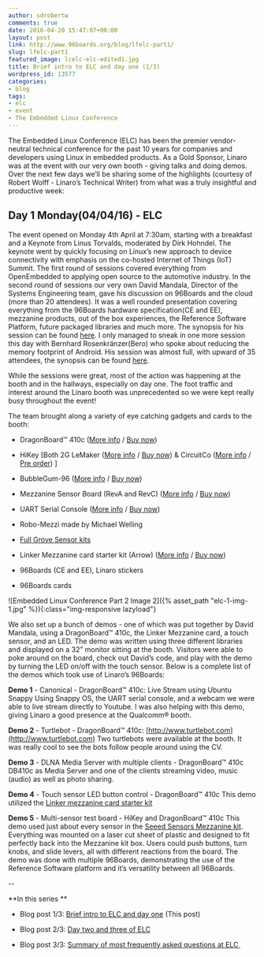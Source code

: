 ```yaml
---
author: sdrobertw
comments: true
date: 2016-04-20 15:47:07+00:00
layout: post
link: http://www.96boards.org/blog/lfelc-part1/
slug: lfelc-part1
featured_image: lcelc-elc-edited1.jpg
title: Brief intro to ELC and day one (1/3)
wordpress_id: 13577
categories:
- blog
tags:
- elc
- event
- The Embedded Linux Conference
---
```


The Embedded Linux Conference (ELC) has been the premier vendor-neutral technical conference for the past 10 years for companies and developers using Linux in embedded products. As a Gold Sponsor, Linaro was at the event with our very own booth - giving talks and doing demos. Over the next few days we’ll be sharing some of the highlights (courtesy of Robert Wolff - Linaro’s Technical Writer) from what was a truly insightful and productive week:


## Day 1 Monday(04/04/16) - ELC


The event opened on Monday 4th April at 7:30am, starting with a breakfast and a Keynote from Linus Torvalds, moderated by Dirk Hohndel. The keynote went by quickly focusing on Linux’s new approach to device connectivity with emphasis on the co-hosted Internet of Things (IoT) Summit. The first round of sessions covered everything from OpenEmbedded to applying open source to the automotive industry. In the second round of sessions our very own David Mandala, Director of the Systems Engineering team, gave his discussion on 96Boards and the cloud (more than 20 attendees). It was a well rounded presentation covering everything from the 96Boards hardware specification(CE and EE), mezzanine products, out of the box experiences, the Reference Software Platform, future packaged libraries and much more. The synopsis for his session can be found [here](http://sched.co/6biO).
I only managed to sneak in one more session this day with Bernhard Rosenkränzer(Bero) who spoke about reducing the memory footprint of Android. His session was almost full, with upward of 35 attendees, the synopsis can be found [here](http://sched.co/6K6O).

While the sessions were great, most of the action was happening at the booth and in the hallways, especially on day one. The foot traffic and interest around the Linaro booth was unprecedented so we were kept really busy throughout the event!

The team brought along a variety of eye catching gadgets and cards to the booth:




  * DragonBoard™ 410c ([More info](/products/ce/dragonboard410c/) / [Buy now](http://linaro.co/dragonboard410cbuynow))


  * HiKey [Both 2G LeMaker ([More info](/products/ce/hikey/) / [Buy now](http://linaro.co/hikey-lenovator-buy)) & CircuitCo ([More info](/products/ce/hikey-circuitco/) / [Pre order](http://bit.ly/hikeyavailability)) ]


  * BubbleGum-96 ([More info](/products/ce/bubblegum96/) / [Buy now](http://linaro.co/bubblegum96-buy))


  * Mezzanine Sensor Board (RevA and RevC) ([More info](/products/mezzanine/stm32sensor/) / [Buy now](http://linaro.co/stm32f446))


  * UART Serial Console ([More info](/products/mezzanine/uarts/) / [Buy now](http://linaro.co/uart-seeed))


  * Robo-Mezzi made by Michael Welling


  * [Full Grove Sensor kits](http://www.96boards.org/products/mezzanine/sensors-mezzanine/)


  * Linker Mezzanine card starter kit (Arrow) ([More info](/products/mezzanine/linker-mezzanine-starter-kit/) / [Buy now](http://linaro.co/linker-mezzanine))


  * 96Boards (CE and EE), Linaro stickers


  * 96Boards cards


![Embedded Linux Conference Part 2 Image 2]({% asset_path "elc-1-img-1.jpg" %}){:class="img-responsive lazyload"}

We also set up a bunch of demos - one of which was put together by David Mandala, using a DragonBoard™ 410c, the Linker Mezzanine card, a touch sensor, and an LED. The demo was written using three different libraries and displayed on a 32” monitor sitting at the booth. Visitors were able to poke around on the board, check out David’s code, and play with the demo by turning the LED on/off with the touch sensor. Below is a complete list of the demos which took use of Linaro’s 96Boards:

**Demo 1** - Canonical - DragonBoard™ 410c: Live Stream using Ubuntu Snappy
Using Snappy OS, the UART serial console, and a webcam we were able to live stream directly to Youtube. I was also helping with this demo, giving Linaro a good presence at the Qualcomm® booth.

**Demo 2** - Turtlebot - DragonBoard™ 410c: [http://www.turtlebot.com](http://www.turtlebot.com)
Two turtlebots were available at the booth. It was really cool to see the bots follow people around using the CV.

**Demo 3** - DLNA Media Server with multiple clients - DragonBoard™ 410c
DB410c as Media Server and one of the clients streaming video, music (audio) as well as photo sharing.

**Demo 4** - Touch sensor LED button control - DragonBoard™ 410c
This demo utilized the [Linker mezzanine card starter kit](https://www.96boards.org/products/mezzanine/linker-mezzanine-starter-kit/)

**Demo 5** - Multi-sensor test board - HiKey and DragonBoard™ 410c
This demo used just about every sensor in the [Seeed Sensors Mezzanine kit](https://www.96boards.org/products/mezzanine/sensors-mezzanine/). Everything was mounted on a laser cut sheet of plastic and designed to fit perfectly back into the Mezzanine kit box. Users could push buttons, turn knobs, and slide levers, all with different reactions from the board. The demo was done with multiple 96Boards, demonstrating the use of the Reference Software platform and it’s versatility between all 96Boards.

--

**In this series **




  * Blog post 1/3: [Brief intro to ELC and day one](/blog/lfelc-part1/) (This post)


  * Blog post 2/3: [Day two and three of ELC](/blog/lfelc-part2/)


  * Blog post 3/3: [Summary of most frequently asked questions at ELC ](/blog/lfelc-part3/)
